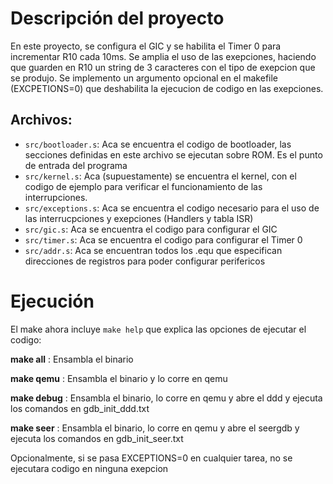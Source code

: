 # Descripción del proyecto


En este proyecto, se configura el GIC y se habilita el Timer 0 para incrementar R10 cada 10ms. Se amplia el uso de las exepciones, haciendo que guarden en R10 un string de 3 caracteres con el tipo de exepcion que se produjo. Se implemento un argumento opcional en el makefile (EXCPETIONS=0) que deshabilita la ejecucion de codigo en las exepciones.

## Archivos:
- `src/bootloader.s`: Aca se encuentra el codigo de bootloader, las secciones definidas en este archivo se ejecutan sobre ROM. Es el punto de entrada del programa
- `src/kernel.s`: Aca (supuestamente) se encuentra el kernel, con el codigo de ejemplo para verificar el funcionamiento de las interrupciones.
- `src/exceptions.s`: Aca se encuentra el codigo necesario para el uso de las interrucpciones y exepciones (Handlers y tabla ISR)
- `src/gic.s`: Aca se encuentra el codigo para configurar el GIC
- `src/timer.s`: Aca se encuentra el codigo para configurar el Timer 0
- `src/addr.s`: Aca se encuentran todos los .equ que especifican direcciones de registros para poder configurar perifericos

# Ejecución

El make ahora incluye `make help` que explica las opciones de ejecutar el codigo:

**make all**   : Ensambla el binario

**make qemu**  : Ensambla el binario y lo corre en qemu

**make debug** : Ensambla el binario, lo corre en qemu y abre el ddd y ejecuta los comandos en gdb_init_ddd.txt

**make seer**  : Ensambla el binario, lo corre en qemu y abre el seergdb y ejecuta los comandos en gdb_init_seer.txt

Opcionalmente, si se pasa EXCEPTIONS=0 en cualquier tarea, no se ejecutara codigo en ninguna exepcion


 
